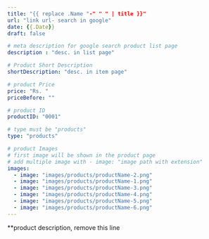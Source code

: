 ```yaml
---
title: "{{ replace .Name "-" " " | title }}"
url: "link url- search in google"
date: {{.Date}}
draft: false

# meta description for google search product list page
description : "desc. in list page"

# Product Short Description
shortDescription: "desc. in item page"

# product Price
price: "Rs. "
priceBefore: ""

# product ID
productID: "0001"

# type must be "products"
type: "products"

# product Images
# first image will be shown in the product page
# add multiple image with - image: "image path with extension"
images:
  - image: "images/products/productName-2.png"
  - image: "images/products/productName-1.png"
  - image: "images/products/productName-3.png"
  - image: "images/products/productName-4.png"
  - image: "images/products/productName-5.png"
  - image: "images/products/productName-6.png"
---
```

**product description, remove this line

